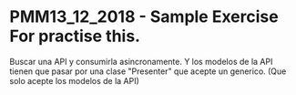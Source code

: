 # PMM13_12_2018 - Sample Exercise For practise this.


Buscar una API y consumirla asincronamente. Y los modelos de la API tienen que pasar por una clase "Presenter" que acepte un generico.
(Que solo acepte los modelos de la API)
